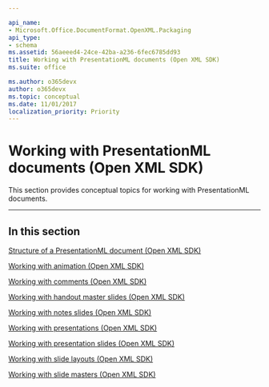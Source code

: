 ```yaml
---

api_name:
- Microsoft.Office.DocumentFormat.OpenXML.Packaging
api_type:
- schema
ms.assetid: 56aeeed4-24ce-42ba-a236-6fec6785dd93
title: Working with PresentationML documents (Open XML SDK)
ms.suite: office

ms.author: o365devx
author: o365devx
ms.topic: conceptual
ms.date: 11/01/2017
localization_priority: Priority
---
```

# Working with PresentationML documents (Open XML SDK)

This section provides conceptual topics for working with PresentationML
documents.


--------------------------------------------------------------------------------
## In this section 
[Structure of a PresentationML document (Open XML SDK)](structure-of-a-presentationml-document.md)  

[Working with animation (Open XML SDK)](working-with-animation.md)  

[Working with comments (Open XML SDK)](working-with-comments.md)  

[Working with handout master slides (Open XML SDK)](working-with-handout-master-slides.md)  

[Working with notes slides (Open XML SDK)](working-with-notes-slides.md)  

[Working with presentations (Open XML SDK)](working-with-presentations.md)  

[Working with presentation slides (Open XML SDK)](working-with-presentation-slides.md)  

[Working with slide layouts (Open XML SDK)](working-with-slide-layouts.md)  

[Working with slide masters (Open XML SDK)](working-with-slide-masters.md)  
